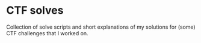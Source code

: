 # CTF solves
Collection of solve scripts and short explanations of my solutions for (some) CTF challenges that I worked on.
